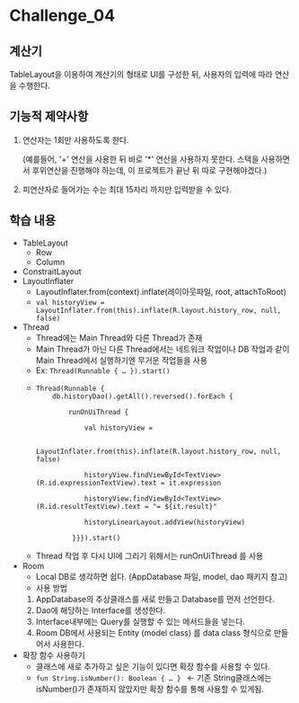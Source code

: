 # Challenge_04
## 계산기

TableLayout을 이용하여 계산기의 형태로 UI를 구성한 뒤, 사용자의 입력에 따라 연산을 수행한다.

## 기능적 제약사항
1. 연산자는 1회만 사용하도록 한다. 

    (예를들어, '+' 연산을 사용한 뒤 바로 '*' 연산을 사용하지 못한다. 스택을 사용하면서 후위연산을 진행해야 하는데, 이 프로젝트가 끝난 뒤 따로 구현해야겠다.)

2. 피연산자로 들어가는 수는 최대 15자리 까지만 입력받을 수 있다.

## 학습 내용
* TableLayout
  *	Row
  *	Column
* ConstraitLayout
* LayoutInflater
  * LayoutInflater.from(context).inflate(레이아웃파일, root, attachToRoot)
  * `val historyView = LayoutInflater.from(this).inflate(R.layout.history_row, null, false)`
* Thread
  * Thread에는 Main Thread와 다른 Thread가 존재
  * Main Thread가 아닌 다른 Thread에서는 네트워크 작업이나 DB 작업과 같이 Main Thread에서 실행하기엔 무거운 작업들을 사용
  * Ex: `Thread(Runnable { … }).start()`
  *     Thread(Runnable {
            db.historyDao().getAll().reversed().forEach {

                runOnUiThread {

                    val historyView =

                        LayoutInflater.from(this).inflate(R.layout.history_row, null, false)

                    historyView.findViewById<TextView>(R.id.expressionTextView).text = it.expression

                    historyView.findViewById<TextView>(R.id.resultTextView).text = "= ${it.result}"

                    historyLinearLayout.addView(historyView)

                 }}}).start()

  *	Thread 작업 후 다시 UI에 그리기 위해서는 runOnUiThread 를 사용
* Room
  * Local DB로 생각하면 쉽다. (AppDatabase 파일, model, dao 패키지 참고)
  * 사용 방법
  1.	AppDatabase의 추상클래스를 새로 만들고 Database를 먼저 선언한다.
  2.	Dao에 해당하는 Interface를 생성한다.
  3.	Interface내부에는 Query를 실행할 수 있는 메서드들을 넣는다.
  4.	Room DB에서 사용되는 Entity (model class) 를 data class 형식으로 만들어서 사용한다.
* 확장 함수 사용하기
  * 클래스에 새로 추가하고 싶은 기능이 있다면 확장 함수를 사용할 수 있다.
  * `fun String.isNumber(): Boolean { … } ` <- 기존 String클래스에는 isNumber()가 존재하지 않았지만 확장 함수를 통해 사용할 수 있게됨.
